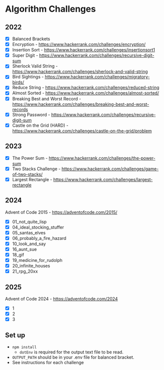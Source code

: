 # Algorithm Challenges

## 2022

- [x] Balanced Brackets
- [x] Encryption - https://www.hackerrank.com/challenges/encryption/
- [x] Insertion Sort - https://www.hackerrank.com/challenges/insertionsort1
- [x] Super Digit - https://www.hackerrank.com/challenges/recursive-digit-sum
- [x] Sherlock Valid String - https://www.hackerrank.com/challenges/sherlock-and-valid-string
- [x] Bird Sightings - https://www.hackerrank.com/challenges/migratory-birds/
- [x] Reduce String - https://www.hackerrank.com/challenges/reduced-string
- [x] Almost Sorted - https://www.hackerrank.com/challenges/almost-sorted/
- [x] Breaking Best and Worst Record - https://www.hackerrank.com/challenges/breaking-best-and-worst-records
- [x] Strong Password - https://www.hackerrank.com/challenges/recursive-digit-sum
- [x] Castle on the Grid (HARD) - https://www.hackerrank.com/challenges/castle-on-the-grid/problem

## 2023

- [x] The Power Sum - https://www.hackerrank.com/challenges/the-power-sum
- [x] Two Stacks Challenge - https://www.hackerrank.com/challenges/game-of-two-stacks/
- [x] Largest Rectangle - https://www.hackerrank.com/challenges/largest-rectangle

## 2024

Advent of Code 2015 - https://adventofcode.com/2015/
- [x] 01_not_quite_lisp
- [x] 04_ideal_stocking_stuffer
- [x] 05_santas_elves
- [x] 06_probably_a_fire_hazard
- [x] 10_look_and_say
- [x] 16_aunt_sue
- [x] 18_gif
- [x] 19_medicine_for_rudolph
- [x] 20_infinite_houses
- [x] 21_rpg_20xx 

## 2025

Advent of Code 2024 - https://adventofcode.com/2024
- [x] 1
- [x] 2
- [x] 3

## Set up

- `npm install`
  - `dotEnv` is required for the output text file to be read.
- `OUTPUT_PATH` should be in your .env file for balanced bracket.
- See instructions for each challenge
